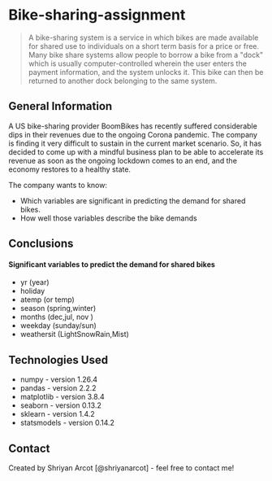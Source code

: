 # Bike-sharing-assignment
> A bike-sharing system is a service in which bikes are made available for shared use to individuals on a short term basis for a price or free. Many bike share systems allow people to borrow a bike from a "dock" which is usually computer-controlled wherein the user enters the payment information, and the system unlocks it. This bike can then be returned to another dock belonging to the same system.


## General Information
A US bike-sharing provider BoomBikes has recently suffered considerable dips in their revenues due to the ongoing Corona pandemic. The company is finding it very difficult to sustain in the current market scenario. So, it has decided to come up with a mindful business plan to be able to accelerate its revenue as soon as the ongoing lockdown comes to an end, and the economy restores to a healthy state.

The company wants to know:
- Which variables are significant in predicting the demand for shared bikes.
- How well those variables describe the bike demands



## Conclusions
#### Significant variables to predict the demand for shared bikes
- yr (year)
- holiday
- atemp (or temp)
- season (spring,winter) 
- months (dec,jul, nov )
- weekday (sunday/sun)
- weathersit (LightSnowRain,Mist)
  

## Technologies Used
- numpy - version 1.26.4
- pandas - version 2.2.2
- matplotlib - version 3.8.4
- seaborn - version 0.13.2
- sklearn - version 1.4.2
- statsmodels - version 0.14.2



## Contact
Created by Shriyan Arcot [@shriyanarcot] - feel free to contact me!


